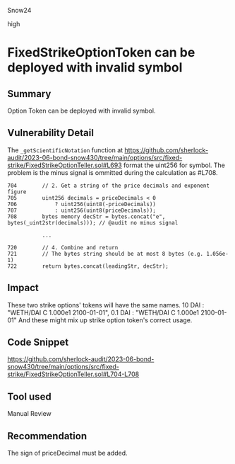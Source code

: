 Snow24

high

# FixedStrikeOptionToken can be deployed with invalid symbol

## Summary

Option Token can be deployed with invalid symbol.

## Vulnerability Detail

The `_getScientificNotation` function at https://github.com/sherlock-audit/2023-06-bond-snow430/tree/main/options/src/fixed-strike/FixedStrikeOptionTeller.sol#L693 format the uint256 for symbol.
The problem is the minus signal is ommitted during the calculation as #L708.

```solidity
704        // 2. Get a string of the price decimals and exponent figure
705        uint256 decimals = priceDecimals < 0
706            ? uint256(uint8(-priceDecimals))
707            : uint256(uint8(priceDecimals));
708        bytes memory decStr = bytes.concat("e", bytes(_uint2str(decimals))); // @audit no minus signal

           ...

720        // 4. Combine and return
721        // The bytes string should be at most 8 bytes (e.g. 1.056e-1)
722        return bytes.concat(leadingStr, decStr);
```

## Impact

These two strike options' tokens will have the same names.
10 DAI : "WETH/DAI C 1.000e1 2100-01-01", 
0.1 DAI : "WETH/DAI C 1.000e1 2100-01-01"
And these might mix up strike option token's correct usage.

## Code Snippet

https://github.com/sherlock-audit/2023-06-bond-snow430/tree/main/options/src/fixed-strike/FixedStrikeOptionTeller.sol#L704-L708

## Tool used

Manual Review

## Recommendation

The sign of priceDecimal must be added.
